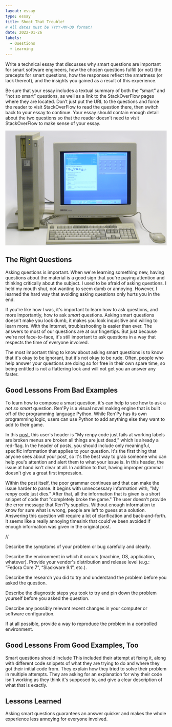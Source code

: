 ```yaml
---
layout: essay
type: essay
title: Shoot That Trouble!
# All dates must be YYYY-MM-DD format!
date: 2022-01-26
labels:
  - Questions
  - Learning
---
```

Write a technical essay that discusses why smart questions are important for smart software engineers, how the chosen questions fulfill (or not) the precepts for smart questions, how the responses reflect the smartness (or lack thereof), and the insights you gained as a result of this experience.

Be sure that your essay includes a textual summary of both the “smart” and “not so smart” questions, as well as a link to the StackOverFlow pages where they are located. Don’t just put the URL to the questions and force the reader to visit StackOverFlow to read the question there, then switch back to your essay to continue. Your essay should contain enough detail about the two questions so that the reader doesn’t need to visit StackOverFlow to make sense of your essay.


<img class="ui medium right floated rounded image" src="../images/oldpc.jpg">

## The Right Questions
Asking questions is important. When we're learning something new, having questions about the material is a good sign that you're paying attention and thinking critically about the subject. I used to be afraid of asking questions. I held my mouth shut, not wanting to seem dumb or annoying. However, I learned the hard way that avoiding asking questions only hurts you in the end. 

If you're like how I was, it's important to learn how to ask questions, and more importantly, how to ask *smart* questions. Asking smart questions doesn't make you look dumb, it makes you look inquisitive and willing to learn more. With the Internet, troubleshooting is easier than ever. The answers to most of our questions are at our fingertips. But just because we're not face-to-face, it's still important to ask questions in a way that respects the time of everyone involved. 

The most important thing to know about asking smart questions is to know that it's okay to be ignorant, but it's not okay to be rude. Often, people who help answer your questions are doing so for free in their own spare time, so being entitled is not a flattering look and will not get you an answer any faster. 

## Good Lessons From Bad Examples
To learn how to compose a smart question, it's can help to see how to ask a *not so smart* question. Ren'Py is a visual novel making engine that is built off of the programming language Python. While Ren'Py has its own programming logic, users can use Python to add anything else they want to add to their game. 

In this [post](https://stackoverflow.com/questions/69848012/my-renpy-code-just-fails-at-working-labels-are-broken-menus-are-broken-all-thing), this user's header is "My renpy code just fails at working labels are broken menus are broken all things are just dead," which is already a red-flag. In the header of posts, you should include only meaningful, specific information that applies to your question. It's the first thing that anyone sees about your post, so it's the best way to grab someone who can help you's attention and alert them to what your issue is. In this header, the issue at hand isn't clear at all. In addition to that, having improper grammar doesn't give a great first impression. 

Within the post itself, the poor grammar continues and that can make the issue harder to parse. It begins with unneccessary information with, "My renpy code just dies." After that, all the information that is given is a short snippet of code that "completely broke the game." The user doesn't provide the error message that Ren'Py supplies. Without enough information to know for sure what is wrong, people are left to guess at a solution. Answering this question will require a lot of clarification and back-and-forth. It seems like a really annoying timesink that could've been avoided if enough information was given in the original post. 



//

Describe the symptoms of your problem or bug carefully and clearly.

Describe the environment in which it occurs (machine, OS, application, whatever). Provide your vendor's distribution and release level (e.g.: “Fedora Core 7”, “Slackware 9.1”, etc.).

Describe the research you did to try and understand the problem before you asked the question.

Describe the diagnostic steps you took to try and pin down the problem yourself before you asked the question.

Describe any possibly relevant recent changes in your computer or software configuration.

If at all possible, provide a way to reproduce the problem in a controlled environment.



## Good Lessons From Good Examples, Too
Smart questions should include 
This included their attempt at fixing it, along with different code snippets of what they are trying to do and where they got their initial code from. They explain how they tried to solve their problem in multiple attempts. They are asking for an explanation for why their code isn't working as they think it's supposed to, and give a clear description of what that is exactly. 

## Lessons Learned
Asking smart questions guarantees an answer quicker and makes the whole experience less annoying for everyone involved. 

